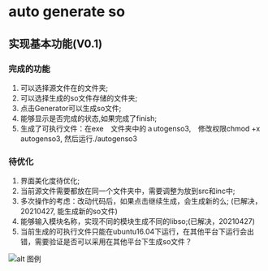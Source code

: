 # auto generate so
## 实现基本功能(V0.1)  
### 完成的功能    
1. 可以选择源文件在的文件夹;    
2. 可以选择生成的so文件存储的文件夹;    
3. 点击Generator可以生成so文件;  
4. 能够显示是否完成的状态,如果完成了finish; 
5. 生成了可执行文件：在exe　文件夹中的ａutogenso3,　修改权限chmod +x autogenso3, 然后运行./autogenso3 


### 待优化  
1. 界面美化度待优化;  
2. 当前源文件需要都放在同一个文件夹中，需要调整为放到src和inc中;  
3. 多次操作的考虑：改动代码后，如果点击继续生成，会生成新的么; (已解决，20210427, 能生成新的so文件)
4. 能够输入模块名称，实现不同的模块生成不同的libso;(已解决，20210427)
5. 当前生成的可执行文件只能在ubuntu16.04下运行，在其他平台下运行会出错，需要验证是否可以采用在其他平台下生成so文件？


![alt 图例]("https://github.com/shawn-xsj/AutoGenerateSo/tree/main/img/result.png")
<!-- ![avatar]("/home/saic/xsj/AutoSo/AutoSo2/AutoGenerateSo/img/result.png") -->

